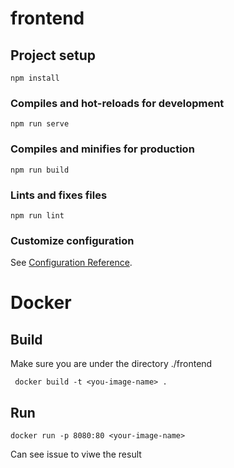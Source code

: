 # frontend

## Project setup
```
npm install
```

### Compiles and hot-reloads for development
```
npm run serve
```

### Compiles and minifies for production
```
npm run build
```

### Lints and fixes files
```
npm run lint
```

### Customize configuration
See [Configuration Reference](https://cli.vuejs.org/config/).

# Docker

## Build
Make sure you are under the directory ./frontend
```
 docker build -t <you-image-name> .  
```
## Run
```
docker run -p 8080:80 <your-image-name>
```
Can see issue to viwe the result
